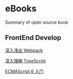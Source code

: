 # eBooks
Summary of open source book

## FrontEnd Develop
[深入浅出 Webpack ](http://webpack.wuhaolin.cn/)

[深入理解 TypeScript](https://jkchao.github.io/typescript-book-chinese/) 

[ECMAScript 6 入门](https://es6.ruanyifeng.com/)  
